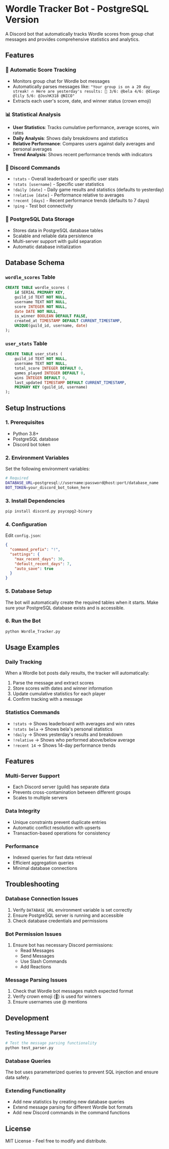 # Wordle Tracker Bot - PostgreSQL Version

A Discord bot that automatically tracks Wordle scores from group chat messages and provides comprehensive statistics and analytics.

## Features

### 🎯 **Automatic Score Tracking**
- Monitors group chat for Wordle bot messages
- Automatically parses messages like: `"Your group is on a 20 day streak! 🔥 Here are yesterday's results: 👑 3/6: @bela 4/6: @diego @lily 5/6: @JoshK318 @NICO"`
- Extracts each user's score, date, and winner status (crown emoji)

### 📊 **Statistical Analysis**
- **User Statistics**: Tracks cumulative performance, average scores, win rates
- **Daily Analysis**: Shows daily breakdowns and statistics
- **Relative Performance**: Compares users against daily averages and personal averages
- **Trend Analysis**: Shows recent performance trends with indicators

### 🤖 **Discord Commands**
- `!stats` - Overall leaderboard or specific user stats
- `!stats [username]` - Specific user statistics
- `!daily [date]` - Daily game results and statistics (defaults to yesterday)
- `!relative [date]` - Performance relative to averages
- `!recent [days]` - Recent performance trends (defaults to 7 days)
- `!ping` - Test bot connectivity

### 💾 **PostgreSQL Data Storage**
- Stores data in PostgreSQL database tables
- Scalable and reliable data persistence
- Multi-server support with guild separation
- Automatic database initialization

## Database Schema

### `wordle_scores` Table
```sql
CREATE TABLE wordle_scores (
    id SERIAL PRIMARY KEY,
    guild_id TEXT NOT NULL,
    username TEXT NOT NULL,
    score INTEGER NOT NULL,
    date DATE NOT NULL,
    is_winner BOOLEAN DEFAULT FALSE,
    created_at TIMESTAMP DEFAULT CURRENT_TIMESTAMP,
    UNIQUE(guild_id, username, date)
);
```

### `user_stats` Table
```sql
CREATE TABLE user_stats (
    guild_id TEXT NOT NULL,
    username TEXT NOT NULL,
    total_score INTEGER DEFAULT 0,
    games_played INTEGER DEFAULT 0,
    wins INTEGER DEFAULT 0,
    last_updated TIMESTAMP DEFAULT CURRENT_TIMESTAMP,
    PRIMARY KEY (guild_id, username)
);
```

## Setup Instructions

### 1. Prerequisites
- Python 3.8+
- PostgreSQL database
- Discord bot token

### 2. Environment Variables
Set the following environment variables:

```bash
# Required
DATABASE_URL=postgresql://username:password@host:port/database_name
BOT_TOKEN=your_discord_bot_token_here
```

### 3. Install Dependencies
```bash
pip install discord.py psycopg2-binary
```

### 4. Configuration
Edit `config.json`:
```json
{
  "command_prefix": "!",
  "settings": {
    "max_recent_days": 30,
    "default_recent_days": 7,
    "auto_save": true
  }
}
```

### 5. Database Setup
The bot will automatically create the required tables when it starts. Make sure your PostgreSQL database exists and is accessible.

### 6. Run the Bot
```bash
python Wordle_Tracker.py
```

## Usage Examples

### Daily Tracking
When a Wordle bot posts daily results, the tracker will automatically:
1. Parse the message and extract scores
2. Store scores with dates and winner information
3. Update cumulative statistics for each player
4. Confirm tracking with a message

### Statistics Commands
- `!stats` → Shows leaderboard with averages and win rates
- `!stats bela` → Shows bela's personal statistics
- `!daily` → Shows yesterday's results and breakdown
- `!relative` → Shows who performed above/below average
- `!recent 14` → Shows 14-day performance trends

## Features

### Multi-Server Support
- Each Discord server (guild) has separate data
- Prevents cross-contamination between different groups
- Scales to multiple servers

### Data Integrity
- Unique constraints prevent duplicate entries
- Automatic conflict resolution with upserts
- Transaction-based operations for consistency

### Performance
- Indexed queries for fast data retrieval
- Efficient aggregation queries
- Minimal database connections

## Troubleshooting

### Database Connection Issues
1. Verify `DATABASE_URL` environment variable is set correctly
2. Ensure PostgreSQL server is running and accessible
3. Check database credentials and permissions

### Bot Permission Issues
1. Ensure bot has necessary Discord permissions:
   - Read Messages
   - Send Messages
   - Use Slash Commands
   - Add Reactions

### Message Parsing Issues
1. Check that Wordle bot messages match expected format
2. Verify crown emoji (👑) is used for winners
3. Ensure usernames use @ mentions

## Development

### Testing Message Parser
```python
# Test the message parsing functionality
python test_parser.py
```

### Database Queries
The bot uses parameterized queries to prevent SQL injection and ensure data safety.

### Extending Functionality
- Add new statistics by creating new database queries
- Extend message parsing for different Wordle bot formats
- Add new Discord commands in the command functions

## License

MIT License - Feel free to modify and distribute.